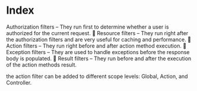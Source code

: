 # Index

Authorization filters – They run first to determine whether a user
is authorized for the current request.
 Resource filters – They run right after the authorization filters and
are very useful for caching and performance.
 Action filters – They run right before and after action method
execution.
 Exception filters – They are used to handle exceptions before the
response body is populated.
 Result filters – They run before and after the execution of the
action methods result.

the action filter can be added to different
scope levels: Global, Action, and Controller.
